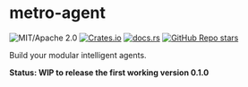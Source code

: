 # metro-agent

![MIT/Apache 2.0](https://img.shields.io/badge/license-MIT%2FApache--2.0-blue.svg)
[![Crates.io](https://img.shields.io/crates/v/metro-agent)](https://crates.io/crates/metro-agent)
[![docs.rs](https://img.shields.io/docsrs/metro-agent)](https://docs.rs/metro-agent)
[![GitHub Repo stars](https://img.shields.io/github/stars/Hihaheho/metro?style=social)](https://github.com/Hihaheho/metro)

Build your modular intelligent agents.

**Status: WIP to release the first working version 0.1.0**
